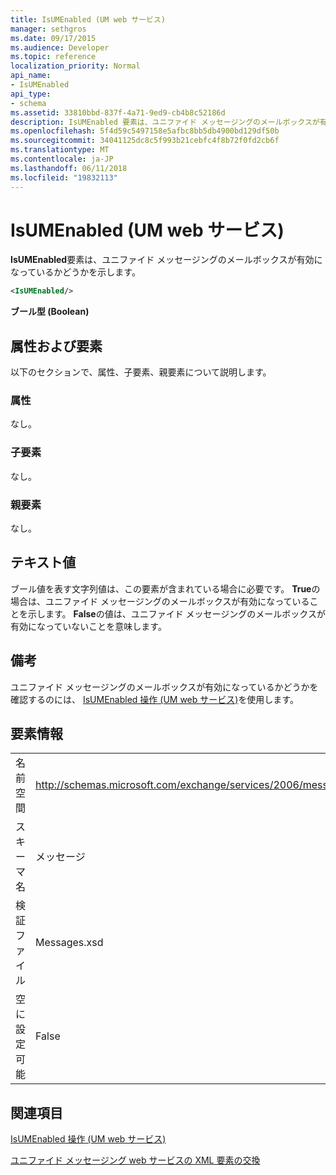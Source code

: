 ```yaml
---
title: IsUMEnabled (UM web サービス)
manager: sethgros
ms.date: 09/17/2015
ms.audience: Developer
ms.topic: reference
localization_priority: Normal
api_name:
- IsUMEnabled
api_type:
- schema
ms.assetid: 33810bbd-837f-4a71-9ed9-cb4b8c52186d
description: IsUMEnabled 要素は、ユニファイド メッセージングのメールボックスが有効になっているかどうかを示します。
ms.openlocfilehash: 5f4d59c5497158e5afbc8bb5db4900bd129df50b
ms.sourcegitcommit: 34041125dc8c5f993b21cebfc4f8b72f0fd2cb6f
ms.translationtype: MT
ms.contentlocale: ja-JP
ms.lasthandoff: 06/11/2018
ms.locfileid: "19832113"
---
```

# <a name="isumenabled-um-web-service"></a>IsUMEnabled (UM web サービス)

**IsUMEnabled**要素は、ユニファイド メッセージングのメールボックスが有効になっているかどうかを示します。 
  
```xml
<IsUMEnabled/>
```

 **ブール型 (Boolean)**
## <a name="attributes-and-elements"></a>属性および要素

以下のセクションで、属性、子要素、親要素について説明します。
  
### <a name="attributes"></a>属性

なし。
  
### <a name="child-elements"></a>子要素

なし。
  
### <a name="parent-elements"></a>親要素

なし。
  
## <a name="text-value"></a>テキスト値

ブール値を表す文字列値は、この要素が含まれている場合に必要です。 **True**の場合は、ユニファイド メッセージングのメールボックスが有効になっていることを示します。 **False**の値は、ユニファイド メッセージングのメールボックスが有効になっていないことを意味します。 
  
## <a name="remarks"></a>備考

ユニファイド メッセージングのメールボックスが有効になっているかどうかを確認するのには、 [IsUMEnabled 操作 (UM web サービス)](isumenabled-operation-um-web-service.md)を使用します。
  
## <a name="element-information"></a>要素情報

|||
|:-----|:-----|
|名前空間  <br/> |http://schemas.microsoft.com/exchange/services/2006/messages  <br/> |
|スキーマ名  <br/> |メッセージ  <br/> |
|検証ファイル  <br/> |Messages.xsd  <br/> |
|空に設定可能  <br/> |False  <br/> |
   
## <a name="see-also"></a>関連項目



[IsUMEnabled 操作 (UM web サービス)](isumenabled-operation-um-web-service.md)


[ユニファイド メッセージング web サービスの XML 要素の交換](unified-messaging-web-service-xml-elements-for-exchange.md)

